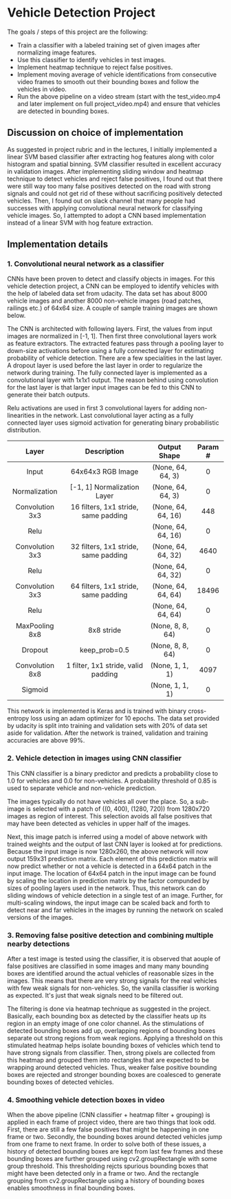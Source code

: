 # Vehicle Detection Project

The goals / steps of this project are the following:

* Train a classifier with a labeled training set of given images after normalizing image features.
* Use this classifier to identify vehicles in test images.
* Implement heatmap technique to reject false positives.
* Implement moving average of vehicle identifications from consecutive video frames to smooth out their bounding boxes and follow the vehicles in video.
* Run the above pipeline on a video stream (start with the test_video.mp4 and later implement on full project_video.mp4) and ensure that vehicles are detected in bounding boxes.

[//]: # (Image References)
[image1]: ./examples/car_not_car.png
[image2]: ./examples/HOG_example.jpg
[image3]: ./examples/sliding_windows.jpg
[image4]: ./examples/sliding_window.jpg
[image5]: ./examples/bboxes_and_heat.png
[image6]: ./examples/labels_map.png
[image7]: ./examples/output_bboxes.png
[video1]: ./project_video.mp4

## Discussion on choice of implementation

As suggested in project rubric and in the lectures, I initially implemented a linear SVM based classifier after extracting hog features along with color histogram and spatial binning. SVM classifier resulted in excellent accuracy in validation images. After implementing sliding window and heatmap technique to detect vehicles and reject false positives, I found out that there were still way too many false positives detected on the road with strong signals and could not get rid of these without sacrificing positively detected vehicles. Then, I found out on slack channel that many people had successes with applying convolutional neural network for classifying vehicle images. So, I attempted to adopt a CNN based implementation instead of a linear SVM with hog feature extraction.

## Implementation details

### 1. Convolutional neural network as a classifier 

CNNs have been proven to detect and classify objects in images. For this vehicle detection project, a CNN can be employed to identify vehicles with the help of labeled data set from udacity. The data set has about 8000 vehicle images and another 8000 non-vehicle images (road patches, railings etc.) of 64x64 size. A couple of sample training images are shown below.

The CNN is architected with following layers. First, the values from input images are normalized in [-1, 1]. Then first three convolutional layers work as feature extractors. The extracted features pass through a pooling layer to down-size activations before using a fully connected layer for estimating probability of vehicle detection. There are a few specialities in the last layer. A dropout layer is used before the last layer in order to regularize the network during training. The fully connected layer is implemented as a convolutional layer with 1x1x1 output. The reason behind using convolution for the last layer is that larger input images can be fed to this CNN to generate their batch outputs.

Relu activations are used in first 3 convolutional layers for adding non-linearities in the network. Last convolutional layer acting as a fully connected layer uses sigmoid activation for generating binary probabilistic distribution.

| Layer                | Description       | Output Shape        | Param #   
|:--------------------:|:-----------------:|:-------------------:|:------------------:| 
| Input                | 64x64x3 RGB Image |   (None, 64, 64, 3)  | 0                 |
| Normalization        | [-1, 1] Normalization Layer |   (None, 64, 64, 3)   |      0 |        
| Convolution 3x3      | 16 filters, 1x1 stride, same padding    |  (None, 64, 64, 16)   |     448|
| Relu                 |                   |  (None, 64, 64, 16) | 0                  |
| Convolution 3x3      | 32 filters, 1x1 stride, same padding | (None, 64, 64, 32)  |      4640   |  
| Relu                 |                   |  (None, 64, 64, 32) | 0                  |   
| Convolution 3x3      | 64 filters, 1x1 stride, same padding | (None, 64, 64, 64)  |      18496  |  
| Relu                 |                   |  (None, 64, 64, 64) | 0                  |   
| MaxPooling 8x8       | 8x8 stride        |  (None, 8, 8, 64)   |      0             |         
| Dropout              | keep_prob=0.5     |   (None, 8, 8, 64)  |      0             |
| Convolution 8x8      | 1 filter, 1x1 stride, valid padding | (None, 1, 1, 1)   |        4097  |    
| Sigmoid              |                   |  (None, 1, 1, 1)    | 0                  |

This network is implemented is Keras and is trained with binary cross-entropy loss using an adam optimizer for 10 epochs. The data set provided by udacity is split into training and validation sets with 20% of data set aside for validation. After the network is trained, validation and training accuracies are above 99%.

### 2. Vehicle detection in images using CNN classifier

This CNN classifier is a binary predictor and predicts a probability close to 1.0 for vehicles and 0.0 for non-vehicles. A probability threshold of 0.85 is used to separate vehicle and non-vehicle prediction.

The images typically do not have vehicles all over the place. So, a sub-image is selected with a patch of ((0, 400), (1280, 720)) from 1280x720 images as region of interest. This selection avoids all false positives that may have been detected as vehicles in upper half of the images.

Next, this image patch is inferred using a model of above network with trained weights and the output of last CNN layer is looked at for predictions. Because the input image is now 1280x260, the above network will now output 159x31 prediction matrix. Each element of this prediction matrix will now predict whether or not a vehicle is detected in a 64x64 patch in the input image. The location of 64x64 patch in the input image can be found by scaling the location in prediction matrix by the factor compunded by sizes of pooling layers used in the network. Thus, this network can do sliding windows of vehicle detection in a single test of an image. Further, for multi-scaling windows, the input image can be scaled back and forth to detect near and far vehicles in the images by running the network on scaled versions of the images.

### 3. Removing false positive detection and combining multiple nearby detections

After a test image is tested using the classifier, it is observed that aouple of false positives are classified in some images and many many bounding boxes are identified around the actual vehicles of reasonable sizes in the images. This means that there are very strong signals for the real vehicles with few weak signals for non-vehicles. So, the vanilla classifier is working as expected. It's just that weak signals need to be filtered out. 

The filtering is done via heatmap technique as suggested in the project. Basically, each bounding box as detected by the classifier heats up its region in an empty image of one color channel. As the stimulations of detected bounding boxes add up, overlapping regions of bounding boxes separate out strong regions from weak regions. Applying a threshold on this stimulated heatmap helps isolate bounding boxes of vehicles which tend to have strong signals from classifier. Then, strong pixels are collected from this heatmap and grouped them into rectangles that are expected to be wrapping around detected vehicles. Thus, weaker false positive bounding boxes are rejected and stronger bounding boxes are coalesced to generate bounding boxes of detected vehicles.

### 4. Smoothing vehicle detection boxes in video

When the above pipeline (CNN classifier + heatmap filter + grouping) is applied in each frame of project video, there are two things that look odd. First, there are still a few false positives that might be happening in one frame or two. Secondly, the bounding boxes around detected vehicles jump from one frame to next frame. In order to solve both of these issues, a history of detected bounding boxes are kept from last few frames and these bounding boxes are further grouped using cv2.groupRectangle with some group threshold. This thresholding rejcts spurious bounding boxes that might have been detected only in a frame or two. And the rectangle grouping from cv2.groupRectangle using a history of bounding boxes enables smoothness in final bounding boxes.
